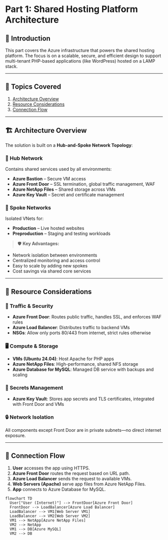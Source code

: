 # Part 1: Shared Hosting Platform Architecture

## 📘 Introduction

This part covers the Azure infrastructure that powers the shared hosting platform. The focus is on a scalable, secure, and efficient design to support multi-tenant PHP-based applications (like WordPress) hosted on a LAMP stack.

---

## 🧱 Topics Covered

1. [Architecture Overview](#architecture-overview)
2. [Resource Considerations](#resource-considerations)
3. [Connection Flow](#connection-flow)

---

## 🏗️ Architecture Overview

The solution is built on a **Hub-and-Spoke Network Topology**:

### 🔹 Hub Network

Contains shared services used by all environments:

- **Azure Bastion** – Secure VM access
- **Azure Front Door** – SSL termination, global traffic management, WAF
- **Azure NetApp Files** – Shared storage across VMs
- **Azure Key Vault** – Secret and certificate management

### 🔸 Spoke Networks

Isolated VNets for:

- **Production** – Live hosted websites
- **Preproduction** – Staging and testing workloads

> 🛡️ **Key Advantages:**

- Network isolation between environments
- Centralized monitoring and access control
- Easy to scale by adding new spokes
- Cost savings via shared core services

---

## 🔧 Resource Considerations

### 🔐 Traffic & Security

- **Azure Front Door**: Routes public traffic, handles SSL, and enforces WAF rules
- **Azure Load Balancer**: Distributes traffic to backend VMs
- **NSGs**: Allow only ports 80/443 from internet, strict rules otherwise

### 🖥️ Compute & Storage

- **VMs (Ubuntu 24.04)**: Host Apache for PHP apps
- **Azure NetApp Files**: High-performance, shared NFS storage
- **Azure Database for MySQL**: Managed DB service with backups and scaling

### 🔑 Secrets Management

- **Azure Key Vault**: Stores app secrets and TLS certificates, integrated with Front Door and VMs

### 🔒 Network Isolation

All components except Front Door are in private subnets—no direct internet exposure.

---

## 🔁 Connection Flow

1. **User** accesses the app using HTTPS.
2. **Azure Front Door** routes the request based on URL path.
3. **Azure Load Balancer** sends the request to available VMs.
4. **Web Servers (Apache)** serve app files from Azure NetApp Files.
5. **App** connects to Azure Database for MySQL.

```mermaid
flowchart TD
  User["User (Internet)"] --> FrontDoor[Azure Front Door]
  FrontDoor --> LoadBalancer[Azure Load Balancer]
  LoadBalancer --> VM1[Web Server VM1]
  LoadBalancer --> VM2[Web Server VM2]
  VM1 --> NetApp[Azure NetApp Files]
  VM2 --> NetApp
  VM1 --> DB[Azure MySQL]
  VM2 --> DB
```
